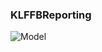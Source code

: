 ### KLFFBReporting

<img alt="Model" src="./DeliveryReport.png" style="float:none; display:block; margin-left:auto; margin-right:auto;" />